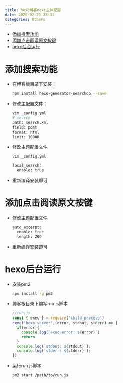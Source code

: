 ```yaml
---
title: hexo博客next主体配置
date: 2020-02-23 23:31
categories: Others
---
```

<!-- TOC START min:1 max:3 link:true asterisk:false update:true -->
- [添加搜索功能](#添加搜索功能)
- [添加点击阅读原文按键](#添加点击阅读原文按键)
- [hexo后台运行](#hexo后台运行)
<!-- TOC END -->
# 添加搜索功能
- 在博客根目录下安装：
    ```sh
    npm install hexo-generator-searchdb --save
    ```

- 修改主配置文件：
    ```sh
    vim _config.yml
    # search
    path: search.xml
    field: post
    format: html
    limit: 10000
    ```

- 修改主题配置文件
    ```sh
    vim _config.yml

    local_search:
      enable: true
    ```

- 重新编译安装即可

# 添加点击阅读原文按键
- 修改主题配置文件
    ```sh
    auto_excerpt:
      enable: true
      length: 200
    ```

- 重新编译安装即可

# hexo后台运行
- 安装pm2
    ```sh
    npm install -g pm2
    ```

- 博客根目录下编写run.js脚本
    ```js
    //run.js
    const { exec } = require('child_process')
    exec('hexo server',(error, stdout, stderr) => {
      if(error){
        console.log(`exec error: ${error}`)
        return
      }
      console.log(`stdout: ${stdout}`);
      console.log(`stderr: ${stderr}`);
    })
    ```

- 运行run.js脚本
    ```sh
    pm2 start /path/to/run.js
    ```
